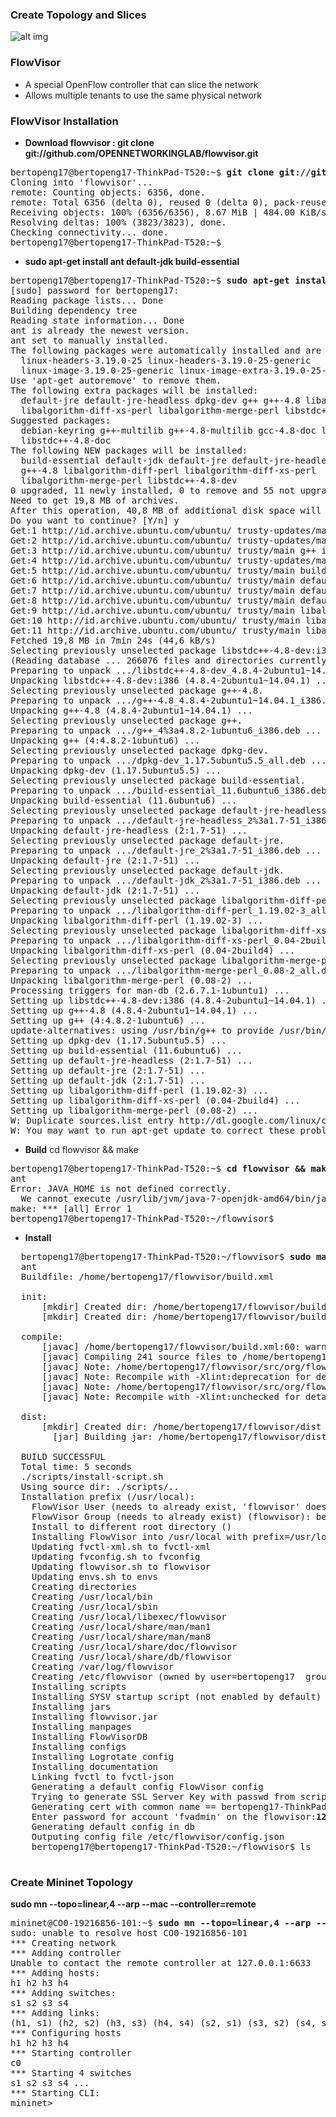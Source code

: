 
### <b>Create Topology and Slices</b>

![alt img](https://github.com/syaifulahdan/mininet/blob/master/image/Screenshot%20from%202016-04-13%2012:19:29.png)



### <b>FlowVisor</b>
-  A special OpenFlow controller that can slice the network
-  Allows multiple tenants to use the same physical network

### <b>FlowVisor Installation</b>
-  <b>Download flowvisor : git clone git://github.com/OPENNETWORKINGLAB/flowvisor.git</b>
<pre>
bertopeng17@bertopeng17-ThinkPad-T520:~$ <b>git clone git://github.com/OPENNETWORKINGLAB/flowvisor.git</b>
Cloning into 'flowvisor'...
remote: Counting objects: 6356, done.
remote: Total 6356 (delta 0), reused 0 (delta 0), pack-reused 6356
Receiving objects: 100% (6356/6356), 8.67 MiB | 484.00 KiB/s, done.
Resolving deltas: 100% (3823/3823), done.
Checking connectivity... done.
bertopeng17@bertopeng17-ThinkPad-T520:~$ 
</pre>

- <b>sudo apt-get install ant default-jdk build-essential</b>
<pre>
bertopeng17@bertopeng17-ThinkPad-T520:~$ <b>sudo apt-get install ant default-jdk build-essential</b>
[sudo] password for bertopeng17: 
Reading package lists... Done
Building dependency tree       
Reading state information... Done
ant is already the newest version.
ant set to manually installed.
The following packages were automatically installed and are no longer required:
  linux-headers-3.19.0-25 linux-headers-3.19.0-25-generic
  linux-image-3.19.0-25-generic linux-image-extra-3.19.0-25-generic
Use 'apt-get autoremove' to remove them.
The following extra packages will be installed:
  default-jre default-jre-headless dpkg-dev g++ g++-4.8 libalgorithm-diff-perl
  libalgorithm-diff-xs-perl libalgorithm-merge-perl libstdc++-4.8-dev
Suggested packages:
  debian-keyring g++-multilib g++-4.8-multilib gcc-4.8-doc libstdc++6-4.8-dbg
  libstdc++-4.8-doc
The following NEW packages will be installed:
  build-essential default-jdk default-jre default-jre-headless dpkg-dev g++
  g++-4.8 libalgorithm-diff-perl libalgorithm-diff-xs-perl
  libalgorithm-merge-perl libstdc++-4.8-dev
0 upgraded, 11 newly installed, 0 to remove and 55 not upgraded.
Need to get 19,8 MB of archives.
After this operation, 40,8 MB of additional disk space will be used.
Do you want to continue? [Y/n] y
Get:1 http://id.archive.ubuntu.com/ubuntu/ trusty-updates/main libstdc++-4.8-dev i386 4.8.4-2ubuntu1~14.04.1 [1.058 kB]
Get:2 http://id.archive.ubuntu.com/ubuntu/ trusty-updates/main g++-4.8 i386 4.8.4-2ubuntu1~14.04.1 [18,0 MB]
Get:3 http://id.archive.ubuntu.com/ubuntu/ trusty/main g++ i386 4:4.8.2-1ubuntu6 [1.500 B]
Get:4 http://id.archive.ubuntu.com/ubuntu/ trusty-updates/main dpkg-dev all 1.17.5ubuntu5.5 [726 kB]
Get:5 http://id.archive.ubuntu.com/ubuntu/ trusty/main build-essential i386 11.6ubuntu6 [4.824 B]
Get:6 http://id.archive.ubuntu.com/ubuntu/ trusty/main default-jre-headless i386 2:1.7-51 [3.834 B]
Get:7 http://id.archive.ubuntu.com/ubuntu/ trusty/main default-jre i386 2:1.7-51 [934 B]
Get:8 http://id.archive.ubuntu.com/ubuntu/ trusty/main default-jdk i386 2:1.7-51 [932 B]
Get:9 http://id.archive.ubuntu.com/ubuntu/ trusty/main libalgorithm-diff-perl all 1.19.02-3 [50,0 kB]
Get:10 http://id.archive.ubuntu.com/ubuntu/ trusty/main libalgorithm-diff-xs-perl i386 0.04-2build4 [13,1 kB]
Get:11 http://id.archive.ubuntu.com/ubuntu/ trusty/main libalgorithm-merge-perl all 0.08-2 [12,7 kB]
Fetched 19,8 MB in 7min 24s (44,6 kB/s)                                        
Selecting previously unselected package libstdc++-4.8-dev:i386.
(Reading database ... 266076 files and directories currently installed.)
Preparing to unpack .../libstdc++-4.8-dev_4.8.4-2ubuntu1~14.04.1_i386.deb ...
Unpacking libstdc++-4.8-dev:i386 (4.8.4-2ubuntu1~14.04.1) ...
Selecting previously unselected package g++-4.8.
Preparing to unpack .../g++-4.8_4.8.4-2ubuntu1~14.04.1_i386.deb ...
Unpacking g++-4.8 (4.8.4-2ubuntu1~14.04.1) ...
Selecting previously unselected package g++.
Preparing to unpack .../g++_4%3a4.8.2-1ubuntu6_i386.deb ...
Unpacking g++ (4:4.8.2-1ubuntu6) ...
Selecting previously unselected package dpkg-dev.
Preparing to unpack .../dpkg-dev_1.17.5ubuntu5.5_all.deb ...
Unpacking dpkg-dev (1.17.5ubuntu5.5) ...
Selecting previously unselected package build-essential.
Preparing to unpack .../build-essential_11.6ubuntu6_i386.deb ...
Unpacking build-essential (11.6ubuntu6) ...
Selecting previously unselected package default-jre-headless.
Preparing to unpack .../default-jre-headless_2%3a1.7-51_i386.deb ...
Unpacking default-jre-headless (2:1.7-51) ...
Selecting previously unselected package default-jre.
Preparing to unpack .../default-jre_2%3a1.7-51_i386.deb ...
Unpacking default-jre (2:1.7-51) ...
Selecting previously unselected package default-jdk.
Preparing to unpack .../default-jdk_2%3a1.7-51_i386.deb ...
Unpacking default-jdk (2:1.7-51) ...
Selecting previously unselected package libalgorithm-diff-perl.
Preparing to unpack .../libalgorithm-diff-perl_1.19.02-3_all.deb ...
Unpacking libalgorithm-diff-perl (1.19.02-3) ...
Selecting previously unselected package libalgorithm-diff-xs-perl.
Preparing to unpack .../libalgorithm-diff-xs-perl_0.04-2build4_i386.deb ...
Unpacking libalgorithm-diff-xs-perl (0.04-2build4) ...
Selecting previously unselected package libalgorithm-merge-perl.
Preparing to unpack .../libalgorithm-merge-perl_0.08-2_all.deb ...
Unpacking libalgorithm-merge-perl (0.08-2) ...
Processing triggers for man-db (2.6.7.1-1ubuntu1) ...
Setting up libstdc++-4.8-dev:i386 (4.8.4-2ubuntu1~14.04.1) ...
Setting up g++-4.8 (4.8.4-2ubuntu1~14.04.1) ...
Setting up g++ (4:4.8.2-1ubuntu6) ...
update-alternatives: using /usr/bin/g++ to provide /usr/bin/c++ (c++) in auto mode
Setting up dpkg-dev (1.17.5ubuntu5.5) ...
Setting up build-essential (11.6ubuntu6) ...
Setting up default-jre-headless (2:1.7-51) ...
Setting up default-jre (2:1.7-51) ...
Setting up default-jdk (2:1.7-51) ...
Setting up libalgorithm-diff-perl (1.19.02-3) ...
Setting up libalgorithm-diff-xs-perl (0.04-2build4) ...
Setting up libalgorithm-merge-perl (0.08-2) ...
W: Duplicate sources.list entry http://dl.google.com/linux/chrome/deb/ stable/main i386 Packages (/var/lib/apt/lists/dl.google.com_linux_chrome_deb_dists_stable_main_binary-i386_Packages)
W: You may want to run apt-get update to correct these problems
</pre>

-  <b>Build</b>
    cd flowvisor && make
<pre>
bertopeng17@bertopeng17-ThinkPad-T520:~$ <b>cd flowvisor && make</b>
ant
Error: JAVA_HOME is not defined correctly.
  We cannot execute /usr/lib/jvm/java-7-openjdk-amd64/bin/java
make: *** [all] Error 1
bertopeng17@bertopeng17-ThinkPad-T520:~/flowvisor$ 
</pre>

-  <b>Install</b>
<pre>
  bertopeng17@bertopeng17-ThinkPad-T520:~/flowvisor$ <b>sudo make install</b>
  ant
  Buildfile: /home/bertopeng17/flowvisor/build.xml
  
  init:
      [mkdir] Created dir: /home/bertopeng17/flowvisor/build
      [mkdir] Created dir: /home/bertopeng17/flowvisor/build.tests
  
  compile:
      [javac] /home/bertopeng17/flowvisor/build.xml:60: warning: 'includeantruntime' was not set, defaulting to build.sysclasspath=last; set to false for repeatable builds
      [javac] Compiling 241 source files to /home/bertopeng17/flowvisor/build
      [javac] Note: /home/bertopeng17/flowvisor/src/org/flowvisor/config/LoadConfig.java uses or overrides a deprecated API.
      [javac] Note: Recompile with -Xlint:deprecation for details.
      [javac] Note: /home/bertopeng17/flowvisor/src/org/flowvisor/api/handlers/configuration/ListFlowSpace.java uses unchecked or unsafe operations.
      [javac] Note: Recompile with -Xlint:unchecked for details.
  
  dist:
      [mkdir] Created dir: /home/bertopeng17/flowvisor/dist
        [jar] Building jar: /home/bertopeng17/flowvisor/dist/flowvisor.jar
  
  BUILD SUCCESSFUL
  Total time: 5 seconds
  ./scripts/install-script.sh 
  Using source dir: ./scripts/..
  Installation prefix (/usr/local): 
    FlowVisor User (needs to already exist, 'flowvisor' does not exist) (flowvisor): <b>bertopeng17</b>
    FlowVisor Group (needs to already exist) (flowvisor): bertopeng17
    Install to different root directory () 
    Installing FlowVisor into /usr/local with prefix=/usr/local as user/group bertopeng17:<b>bertopeng17</b>
    Updating fvctl-xml.sh to fvctl-xml
    Updating fvconfig.sh to fvconfig
    Updating flowvisor.sh to flowvisor
    Updating envs.sh to envs
    Creating directories
    Creating /usr/local/bin
    Creating /usr/local/sbin
    Creating /usr/local/libexec/flowvisor
    Creating /usr/local/share/man/man1
    Creating /usr/local/share/man/man8
    Creating /usr/local/share/doc/flowvisor
    Creating /usr/local/share/db/flowvisor
    Creating /var/log/flowvisor
    Creating /etc/flowvisor (owned by user=bertopeng17  group=<b>bertopeng17)</b>
    Installing scripts
    Installing SYSV startup script (not enabled by default)
    Installing jars
    Installing flowvisor.jar
    Installing manpages
    Installing FlowVisorDB
    Installing configs
    Installing Logrotate config
    Installing documentation
    Linking fvctl to fvctl-json
    Generating a default config FlowVisor config
    Trying to generate SSL Server Key with passwd from scripts/envs.sh
    Generating cert with common name == bertopeng17-ThinkPad-T520
    Enter password for account 'fvadmin' on the flowvisor:<b>123456789</b>
    Generating default config in db
    Outputing config file /etc/flowvisor/config.json
    bertopeng17@bertopeng17-ThinkPad-T520:~/flowvisor$ ls

</pre>

### <b>Create Mininet Topology</b>
<b>sudo mn --topo=linear,4 --arp --mac --controller=remote</b>

<pre>
mininet@CO0-19216856-101:~$ <b>sudo mn --topo=linear,4 --arp --mac --controller=remote</b>
sudo: unable to resolve host CO0-19216856-101
*** Creating network
*** Adding controller
Unable to contact the remote controller at 127.0.0.1:6633
*** Adding hosts:
h1 h2 h3 h4 
*** Adding switches:
s1 s2 s3 s4 
*** Adding links:
(h1, s1) (h2, s2) (h3, s3) (h4, s4) (s2, s1) (s3, s2) (s4, s3) 
*** Configuring hosts
h1 h2 h3 h4 
*** Starting controller
c0 
*** Starting 4 switches
s1 s2 s3 s4 ...
*** Starting CLI:
mininet> 

</pre>
